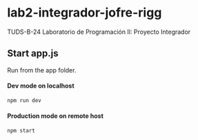 # lab2-integrador-jofre-rigg

TUDS-B-24 Laboratorio de Programación II: Proyecto Integrador

## Start app.js

Run from the app folder.

#### Dev mode on localhost

```bash
npm run dev
```

#### Production mode on remote host

```bash
npm start
```
